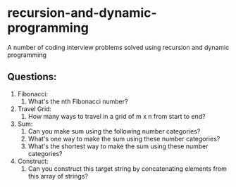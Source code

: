 # recursion-and-dynamic-programming

A number of coding interview problems solved using recursion and dynamic programming

## Questions:
1. Fibonacci:
    1. What's the nth Fibonacci number?
2. Travel Grid:
    1. How many ways to travel in a grid of m x n from start to end?
3. Sum:
    1. Can you make sum using the following number categories?
    2. What's one way to make the sum using these number categories?
    3. What's the shortest way to make the sum using these number categories?
4. Construct:
    1. Can you construct this target string by concatenating elements from this array of strings?

